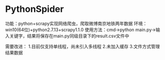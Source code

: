 # PythonSpider
功能：python+scrapy实现网络爬虫，爬取微博南京地铁两年数据
环境：win10(64位)+python2.7.13+scrapy1.1.0
使用方法：cmd->python main.py->输入关键字，结果将保存在main.py同级目录下的result.csv文件中

需要改进：
1.目前仅支持单线程，尚未引入多线程
2.未加入缓存
3.文件方式管理结果数据
